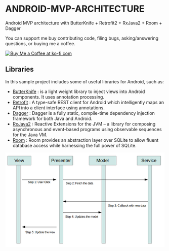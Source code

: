 # ANDROID-MVP-ARCHITECTURE

Android MVP architecture with ButterKnife + Retrofit2 + RxJava2 + Room + Dagger

You can support me buy contributing code, filing bugs, asking/answering questions, or buying me a
coffee.

<a href='https://ko-fi.com/alidouiri' target='_blank'>
  <img height='36' style='border:0px;height:36px;' src='https://az743702.vo.msecnd.net/cdn/kofi3.png?v=2' border='0' alt='Buy Me a Coffee at ko-fi.com' />
</a>

## Libraries

In this sample project includes some of useful libraries for Android, such as:

- [ButterKnife](http://jakewharton.github.io/butterknife/) : is a light weight library to inject
  views into Android components. It uses annotation processing.
- [Retrofit](http://square.github.io/retrofit/) : A type-safe REST client for Android which
  intelligently maps an API into a client interface using annotations.
- [Dagger](https://google.github.io/dagger/) : Dagger is a fully static, compile-time dependency
  injection framework for both Java and Android.
- [RxJava2](https://github.com/ReactiveX/RxJava) : Reactive Extensions for the JVM – a library for
  composing asynchronous and event-based programs using observable sequences for the Java VM.
- [Room](https://developer.android.com/training/data-storage/room/) : Room provides an abstraction
  layer over SQLite to allow fluent database access while harnessing the full power of SQLite.

![mvp](SpXsQ.png)